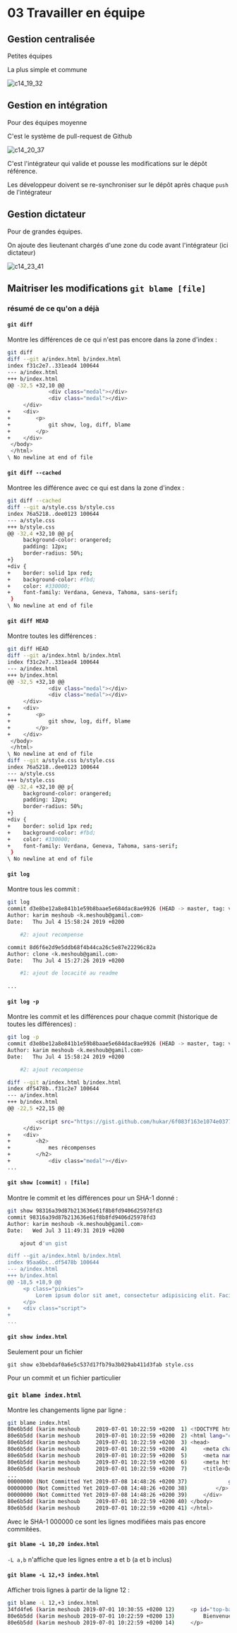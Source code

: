 # 03 Travailler en équipe

## Gestion centralisée

Petites équipes

La plus simple et commune

![c14_19_32](assets/c14_19_32.png)

## Gestion en intégration

Pour des équipes moyenne

C'est le système de pull-request de Github

![c14_20_37](assets/c14_20_37.png)

C'est l'intégrateur qui valide et pousse les modifications sur le dépôt référence.

Les développeur doivent se re-synchroniser sur le dépôt après chaque `push` de l'intégrateur

## Gestion dictateur

Pour de grandes équipes.

On ajoute des lieutenant chargés d'une zone du code avant l'intégrateur (ici dictateur)

![c14_23_41](assets/c14_23_41.png)

## Maitriser les modifications `git blame [file]`

### résumé de ce qu'on a déjà

#### `git diff`

Montre les différences de ce qui n'est pas encore dans la zone d'index :

```bash
git diff
diff --git a/index.html b/index.html
index f31c2e7..331ead4 100644
--- a/index.html
+++ b/index.html
@@ -32,5 +32,10 @@
             <div class="medal"></div>
             <div class="medal"></div>
     </div>
+    <div>
+        <p>
+            git show, log, diff, blame
+        </p>
+    </div>
 </body>
 </html>
\ No newline at end of file
```

#### `git diff --cached`

Montree les différence avec ce qui est dans la zone d'index :

```bash
git diff --cached
diff --git a/style.css b/style.css
index 76a5218..dee0123 100644
--- a/style.css
+++ b/style.css
@@ -32,4 +32,10 @@ p{
     background-color: orangered;
     padding: 12px;
     border-radius: 50%;
+}
+div {
+    border: solid 1px red;
+    background-color: #fbd;
+    color: #330000;
+    font-family: Verdana, Geneva, Tahoma, sans-serif;
 }
\ No newline at end of file
```

#### `git diff HEAD`

Montre toutes les différences :

```bash
git diff HEAD
diff --git a/index.html b/index.html
index f31c2e7..331ead4 100644
--- a/index.html
+++ b/index.html
@@ -32,5 +32,10 @@
             <div class="medal"></div>
             <div class="medal"></div>
     </div>
+    <div>
+        <p>
+            git show, log, diff, blame
+        </p>
+    </div>
 </body>
 </html>
\ No newline at end of file
diff --git a/style.css b/style.css
index 76a5218..dee0123 100644
--- a/style.css
+++ b/style.css
@@ -32,4 +32,10 @@ p{
     background-color: orangered;
     padding: 12px;
     border-radius: 50%;
+}
+div {
+    border: solid 1px red;
+    background-color: #fbd;
+    color: #330000;
+    font-family: Verdana, Geneva, Tahoma, sans-serif;
 }
\ No newline at end of file
```

#### `git log`

Montre tous les commit :

```bash
git log
commit d3e8be12a8e841b1e59b8baae5e684dac8ae9926 (HEAD -> master, tag: v3_site, origin/master, backup/master)
Author: karim meshoub <k.meshoub@gamil.com>
Date:   Thu Jul 4 15:58:24 2019 +0200

    #2: ajout recompense

commit 8d6f6e2d9e5ddb68f4b44ca26c5e87e22296c82a
Author: clone <k.meshoub@gamil.com>
Date:   Thu Jul 4 15:27:26 2019 +0200

    #1: ajout de locacité au readme
    
...
```

#### `git log -p`

Montre les commit et les différences pour chaque commit (historique de toutes les différences) :

```bash
git log -p
commit d3e8be12a8e841b1e59b8baae5e684dac8ae9926 (HEAD -> master, tag: v3_site, origin/master, backup/master)
Author: karim meshoub <k.meshoub@gamil.com>
Date:   Thu Jul 4 15:58:24 2019 +0200

    #2: ajout recompense

diff --git a/index.html b/index.html
index df5478b..f31c2e7 100644
--- a/index.html
+++ b/index.html
@@ -22,5 +22,15 @@
 
         <script src="https://gist.github.com/hukar/6f083f163e1074e03772bb520f0543e3.js"></script>
     </div>
+    <div>
+        <h2>
+            mes récompenses
+        </h2>
+            <div class="medal"></div>
...
```

#### `git show [commit] : [file]`

Montre le commit et les différences pour un SHA-1 donné :

```bash
git show 98316a39d87b213636e61f8b8fd9406d25978fd3
commit 98316a39d87b213636e61f8b8fd9406d25978fd3
Author: karim meshoub <k.meshoub@gamil.com>
Date:   Wed Jul 3 11:49:31 2019 +0200

    ajout d'un gist

diff --git a/index.html b/index.html
index 95aa6bc..df5478b 100644
--- a/index.html
+++ b/index.html
@@ -18,5 +18,9 @@
     <p class="pinkies">
         Lorem ipsum dolor sit amet, consectetur adipisicing elit. Facilis expedita sint cumque, quos itaque impedit ipsa! Ratione, minus sequi non blanditiis facilis animi deserunt sint quo et?
     </p>
+    <div class="script">
+
...
```

#### `git show index.html`

Seulement pour un fichier

`git show e3bebdaf0a6e5c537d17fb79a3b029ab411d3fab style.css`

Pour un commit et un fichier particulier

### `git blame index.html`

Montre les changements ligne par ligne :

```bash
git blame index.html
80e6b5dd (karim meshoub     2019-07-01 10:22:59 +0200  1) <!DOCTYPE html>
80e6b5dd (karim meshoub     2019-07-01 10:22:59 +0200  2) <html lang="en">
80e6b5dd (karim meshoub     2019-07-01 10:22:59 +0200  3) <head>
80e6b5dd (karim meshoub     2019-07-01 10:22:59 +0200  4)     <meta charset="UTF-8">
80e6b5dd (karim meshoub     2019-07-01 10:22:59 +0200  5)     <meta name="viewport" content="width=device-width, initial-scale=1.0">
80e6b5dd (karim meshoub     2019-07-01 10:22:59 +0200  6)     <meta http-equiv="X-UA-Compatible" content="ie=edge">
80e6b5dd (karim meshoub     2019-07-01 10:22:59 +0200  7)     <title>Document</title>
...
00000000 (Not Committed Yet 2019-07-08 14:48:26 +0200 37)             git show, log, diff, blame
00000000 (Not Committed Yet 2019-07-08 14:48:26 +0200 38)         </p>
00000000 (Not Committed Yet 2019-07-08 14:48:26 +0200 39)     </div>
80e6b5dd (karim meshoub     2019-07-01 10:22:59 +0200 40) </body>
80e6b5dd (karim meshoub     2019-07-01 10:22:59 +0200 41) </html>
```

Avec le SHA-1 000000 ce sont les lignes modifiées mais pas encore commitées.

#### `git blame -L 10,20 index.html`

`-L a,b` n'affiche que les lignes entre a et b (a et b inclus)

#### `git blame -L 12,+3 index.html`

Afficher trois lignes à partir de la ligne 12 :

```bash
git blame -L 12,+3 index.html
34fd4fe6 (karim meshoub 2019-07-01 10:30:55 +0200 12)     <p id="top-banner">
80e6b5dd (karim meshoub 2019-07-01 10:22:59 +0200 13)         Bienvenue dans cette formation Git
80e6b5dd (karim meshoub 2019-07-01 10:22:59 +0200 14)     </p>
```

